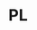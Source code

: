 ---
title: "PL"
layout: category
permalink: /pl/
author_profile: true
sidebar_main: true
taxonomy: PL
---